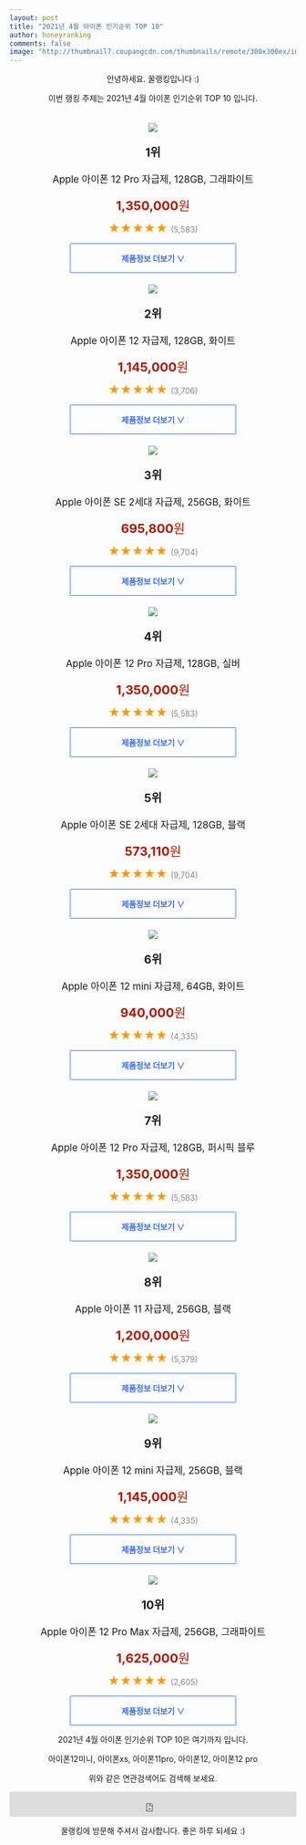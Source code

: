 ```yaml
--- 
layout: post 
title: "2021년 4월 아이폰 인기순위 TOP 10" 
author: honeyranking 
comments: false 
image: "http://thumbnail7.coupangcdn.com/thumbnails/remote/300x300ex/image/retail/images/432483840654589-98a5928e-db5e-46d7-a64a-8331d68dbe17.jpg" 
--- 
```

<p style="text-align: center;">안녕하세요. 꿀랭킹입니다 :)</p> <p style="text-align: center;">이번 랭킹 주제는 2021년 4월 아이폰 인기순위 TOP 10 입니다.</p><center><img src="http://thumbnail7.coupangcdn.com/thumbnails/remote/300x300ex/image/retail/images/432483840654589-98a5928e-db5e-46d7-a64a-8331d68dbe17.jpg" style="margin-top:20px" /></center> <p style="text-align: center; font-size: 20px"><b>1위</b></p> <p style="text-align: center; font-size: 17px">Apple 아이폰 12 Pro 자급제, 128GB, 그래파이트</p> <p style="text-align: center;"><span style="color: #b61800; font-size: 22px;"><b>1,350,000</b>원</span></p> <p style="text-align: center;"><span style="color: #ff9600; font-size: 20px;">★★★★★ </span><span style="color: #878787;">(5,583)</span></p> <center><a href="https://coupa.ng/bW6WeH"> <div style="font-size: 14px; display: inline-block; padding: 15px 90px; color: #346aff; border-radius: 2px; border: 1px solid #346aff; cursor: pointer;"><b>제품정보 더보기 &or;</b></div> </a></center><center><img src="http://thumbnail8.coupangcdn.com/thumbnails/remote/300x300ex/image/retail/images/432454821265403-318b39bd-4f56-4881-9934-bcc601dd2071.jpg" style="margin-top:20px" /></center> <p style="text-align: center; font-size: 20px"><b>2위</b></p> <p style="text-align: center; font-size: 17px">Apple 아이폰 12 자급제, 128GB, 화이트</p> <p style="text-align: center;"><span style="color: #b61800; font-size: 22px;"><b>1,145,000</b>원</span></p> <p style="text-align: center;"><span style="color: #ff9600; font-size: 20px;">★★★★★ </span><span style="color: #878787;">(3,706)</span></p> <center><a href="https://coupa.ng/bW6WeK"> <div style="font-size: 14px; display: inline-block; padding: 15px 90px; color: #346aff; border-radius: 2px; border: 1px solid #346aff; cursor: pointer;"><b>제품정보 더보기 &or;</b></div> </a></center><center><img src="http://thumbnail10.coupangcdn.com/thumbnails/remote/300x300ex/image/retail/images/2020/04/17/17/6/e51f89a3-107a-4d73-9e65-13478da576a8.jpg" style="margin-top:20px" /></center> <p style="text-align: center; font-size: 20px"><b>3위</b></p> <p style="text-align: center; font-size: 17px">Apple 아이폰 SE 2세대 자급제, 256GB, 화이트</p> <p style="text-align: center;"><span style="color: #b61800; font-size: 22px;"><b>695,800</b>원</span></p> <p style="text-align: center;"><span style="color: #ff9600; font-size: 20px;">★★★★★ </span><span style="color: #878787;">(9,704)</span></p> <center><a href="https://coupa.ng/bW6WeO"> <div style="font-size: 14px; display: inline-block; padding: 15px 90px; color: #346aff; border-radius: 2px; border: 1px solid #346aff; cursor: pointer;"><b>제품정보 더보기 &or;</b></div> </a></center><center><img src="http://thumbnail10.coupangcdn.com/thumbnails/remote/300x300ex/image/retail/images/432502040551853-3f81fb52-3f56-474b-8b26-5745d1011556.jpg" style="margin-top:20px" /></center> <p style="text-align: center; font-size: 20px"><b>4위</b></p> <p style="text-align: center; font-size: 17px">Apple 아이폰 12 Pro 자급제, 128GB, 실버</p> <p style="text-align: center;"><span style="color: #b61800; font-size: 22px;"><b>1,350,000</b>원</span></p> <p style="text-align: center;"><span style="color: #ff9600; font-size: 20px;">★★★★★ </span><span style="color: #878787;">(5,583)</span></p> <center><a href="https://coupa.ng/bW6WeP"> <div style="font-size: 14px; display: inline-block; padding: 15px 90px; color: #346aff; border-radius: 2px; border: 1px solid #346aff; cursor: pointer;"><b>제품정보 더보기 &or;</b></div> </a></center><center><img src="http://thumbnail10.coupangcdn.com/thumbnails/remote/300x300ex/image/retail/images/2020/04/17/17/5/794b5960-d4d5-4454-a90f-95b87c81653f.jpg" style="margin-top:20px" /></center> <p style="text-align: center; font-size: 20px"><b>5위</b></p> <p style="text-align: center; font-size: 17px">Apple 아이폰 SE 2세대 자급제, 128GB, 블랙</p> <p style="text-align: center;"><span style="color: #b61800; font-size: 22px;"><b>573,110</b>원</span></p> <p style="text-align: center;"><span style="color: #ff9600; font-size: 20px;">★★★★★ </span><span style="color: #878787;">(9,704)</span></p> <center><a href="https://coupa.ng/bW6WeU"> <div style="font-size: 14px; display: inline-block; padding: 15px 90px; color: #346aff; border-radius: 2px; border: 1px solid #346aff; cursor: pointer;"><b>제품정보 더보기 &or;</b></div> </a></center><center><img src="http://thumbnail8.coupangcdn.com/thumbnails/remote/300x300ex/image/retail/images/154045947652194-2ce819b2-0b3b-44f4-b561-1b8466ca52ad.jpg" style="margin-top:20px" /></center> <p style="text-align: center; font-size: 20px"><b>6위</b></p> <p style="text-align: center; font-size: 17px">Apple 아이폰 12 mini 자급제, 64GB, 화이트</p> <p style="text-align: center;"><span style="color: #b61800; font-size: 22px;"><b>940,000</b>원</span></p> <p style="text-align: center;"><span style="color: #ff9600; font-size: 20px;">★★★★★ </span><span style="color: #878787;">(4,335)</span></p> <center><a href="https://coupa.ng/bW6WeY"> <div style="font-size: 14px; display: inline-block; padding: 15px 90px; color: #346aff; border-radius: 2px; border: 1px solid #346aff; cursor: pointer;"><b>제품정보 더보기 &or;</b></div> </a></center><center><img src="http://thumbnail9.coupangcdn.com/thumbnails/remote/300x300ex/image/retail/images/432515648502256-f4f1b30e-4929-4f6a-9a8d-12ba14d3a525.jpg" style="margin-top:20px" /></center> <p style="text-align: center; font-size: 20px"><b>7위</b></p> <p style="text-align: center; font-size: 17px">Apple 아이폰 12 Pro 자급제, 128GB, 퍼시픽 블루</p> <p style="text-align: center;"><span style="color: #b61800; font-size: 22px;"><b>1,350,000</b>원</span></p> <p style="text-align: center;"><span style="color: #ff9600; font-size: 20px;">★★★★★ </span><span style="color: #878787;">(5,583)</span></p> <center><a href="https://coupa.ng/bW6We2"> <div style="font-size: 14px; display: inline-block; padding: 15px 90px; color: #346aff; border-radius: 2px; border: 1px solid #346aff; cursor: pointer;"><b>제품정보 더보기 &or;</b></div> </a></center><center><img src="http://thumbnail9.coupangcdn.com/thumbnails/remote/300x300ex/image/retail/images/2019/10/15/10/4/ffa6c728-e934-4c39-be19-6771bd2b5148.jpg" style="margin-top:20px" /></center> <p style="text-align: center; font-size: 20px"><b>8위</b></p> <p style="text-align: center; font-size: 17px">Apple 아이폰 11 자급제, 256GB, 블랙</p> <p style="text-align: center;"><span style="color: #b61800; font-size: 22px;"><b>1,200,000</b>원</span></p> <p style="text-align: center;"><span style="color: #ff9600; font-size: 20px;">★★★★★ </span><span style="color: #878787;">(5,379)</span></p> <center><a href="https://coupa.ng/bW6We6"> <div style="font-size: 14px; display: inline-block; padding: 15px 90px; color: #346aff; border-radius: 2px; border: 1px solid #346aff; cursor: pointer;"><b>제품정보 더보기 &or;</b></div> </a></center><center><img src="http://thumbnail7.coupangcdn.com/thumbnails/remote/300x300ex/image/retail/images/98827262764882-3ff277a3-04de-420c-b272-baa35909fd4c.jpg" style="margin-top:20px" /></center> <p style="text-align: center; font-size: 20px"><b>9위</b></p> <p style="text-align: center; font-size: 17px">Apple 아이폰 12 mini 자급제, 256GB, 블랙</p> <p style="text-align: center;"><span style="color: #b61800; font-size: 22px;"><b>1,145,000</b>원</span></p> <p style="text-align: center;"><span style="color: #ff9600; font-size: 20px;">★★★★★ </span><span style="color: #878787;">(4,335)</span></p> <center><a href="https://coupa.ng/bW6Wfb"> <div style="font-size: 14px; display: inline-block; padding: 15px 90px; color: #346aff; border-radius: 2px; border: 1px solid #346aff; cursor: pointer;"><b>제품정보 더보기 &or;</b></div> </a></center><center><img src="http://thumbnail6.coupangcdn.com/thumbnails/remote/300x300ex/image/retail/images/94987725373091-e83e304f-dbbc-40e6-95be-105aa1b80fff.jpg" style="margin-top:20px" /></center> <p style="text-align: center; font-size: 20px"><b>10위</b></p> <p style="text-align: center; font-size: 17px">Apple 아이폰 12 Pro Max 자급제, 256GB, 그래파이트</p> <p style="text-align: center;"><span style="color: #b61800; font-size: 22px;"><b>1,625,000</b>원</span></p> <p style="text-align: center;"><span style="color: #ff9600; font-size: 20px;">★★★★★ </span><span style="color: #878787;">(2,605)</span></p> <center><a href="https://coupa.ng/bW6Wff"> <div style="font-size: 14px; display: inline-block; padding: 15px 90px; color: #346aff; border-radius: 2px; border: 1px solid #346aff; cursor: pointer;"><b>제품정보 더보기 &or;</b></div> </a></center> <p style="text-align: center;"> </p> <p style="text-align: center;"> </p> <p style="text-align: center;">2021년 4월 아이폰 인기순위 TOP 10은 여기까지 입니다.</p> <p style="text-align: center;">아이폰12미니, 아이폰xs, 아이폰11pro, 아이폰12, 아이폰12 pro</p> <p style="text-align: center;">위와 같은 연관검색어도 검색해 보세요.</p> <iframe src="https://coupa.ng/bSaIdo" width="100%" height="44" frameborder="0" scrolling="no" referrerpolicy="unsafe-url"></iframe> <p style="text-align: center;">꿀랭킹에 방문해 주셔서 감사합니다. 좋은 하루 되세요 :)</p>
